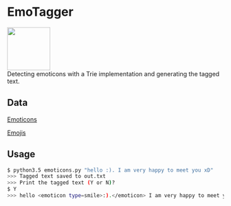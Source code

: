 # EmoTagger
<p>
<img src="https://cdn.shopify.com/s/files/1/1061/1924/products/Emoji_Icon_-_Sunglasses_cool_emoji_large.png?v=1513251060" width=100 /></br>
Detecting emoticons with a Trie implementation and generating the tagged text.
  </p>
  
## Data

<p><a href="https://pc.net/emoticons/"> Emoticons </a></p>
<p><a href="https://unicode.org/Public/emoji/11.0/emoji-data.txt"> Emojis </a></p>

## Usage

```bash
$ python3.5 emoticons.py "hello :). I am very happy to meet you xD"
>>> Tagged text saved to out.txt
>>> Print the tagged text (Y or N)?
$ Y
>>> hello <emoticon type=smile>:).</emoticon> I am very happy to meet you <emoticon type=laughing>xD</emoticon>
```
